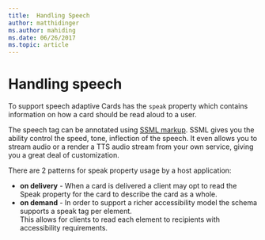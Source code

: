 ```yaml
---
title:  Handling Speech
author: matthidinger
ms.author: mahiding
ms.date: 06/26/2017
ms.topic: article
---
```


# Handling speech

To support speech adaptive Cards has the `speak` property which contains information on how a card should be read aloud to a user.

The speech tag can be annotated using  [SSML markup](https://msdn.microsoft.com/library/office/hh361578(v=office.14).aspx). 
SSML gives you the ability control the speed, tone, inflection of the speech.  It even allows you to stream audio or a render a TTS audio stream
from your own service, giving you a great deal of customization.

There are 2 patterns for speak property usage by a host application:
* **on delivery** - When a card is delivered a client may opt to read the Speak property for the card to describe the card as a whole.
* **on demand** - In order to support a richer accessibility model the schema supports a speak tag per element.  
This allows for clients to read each element to recipients with accessibility requirements.


